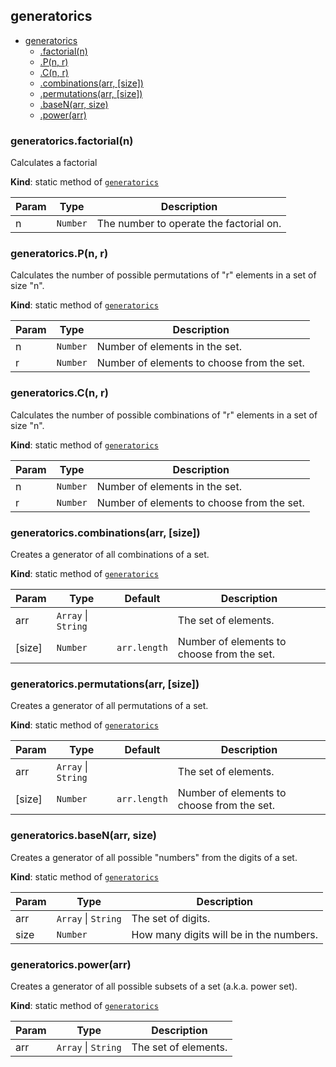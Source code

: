 <a name="module_generatorics"></a>
## generatorics

* [generatorics](#module_generatorics)
    * [.factorial(n)](#module_generatorics.factorial)
    * [.P(n, r)](#module_generatorics.P)
    * [.C(n, r)](#module_generatorics.C)
    * [.combinations(arr, [size])](#module_generatorics.combinations)
    * [.permutations(arr, [size])](#module_generatorics.permutations)
    * [.baseN(arr, size)](#module_generatorics.baseN)
    * [.power(arr)](#module_generatorics.power)

<a name="module_generatorics.factorial"></a>
### generatorics.factorial(n)
Calculates a factorial

**Kind**: static method of <code>[generatorics](#module_generatorics)</code>  

| Param | Type | Description |
| --- | --- | --- |
| n | <code>Number</code> | The number to operate the factorial on. |

<a name="module_generatorics.P"></a>
### generatorics.P(n, r)
Calculates the number of possible permutations of "r" elements in a set of size "n".

**Kind**: static method of <code>[generatorics](#module_generatorics)</code>  

| Param | Type | Description |
| --- | --- | --- |
| n | <code>Number</code> | Number of elements in the set. |
| r | <code>Number</code> | Number of elements to choose from the set. |

<a name="module_generatorics.C"></a>
### generatorics.C(n, r)
Calculates the number of possible combinations of "r" elements in a set of size "n".

**Kind**: static method of <code>[generatorics](#module_generatorics)</code>  

| Param | Type | Description |
| --- | --- | --- |
| n | <code>Number</code> | Number of elements in the set. |
| r | <code>Number</code> | Number of elements to choose from the set. |

<a name="module_generatorics.combinations"></a>
### generatorics.combinations(arr, [size])
Creates a generator of all combinations of a set.

**Kind**: static method of <code>[generatorics](#module_generatorics)</code>  

| Param | Type | Default | Description |
| --- | --- | --- | --- |
| arr | <code>Array</code> &#124; <code>String</code> |  | The set of elements. |
| [size] | <code>Number</code> | <code>arr.length</code> | Number of elements to choose from the set. |

<a name="module_generatorics.permutations"></a>
### generatorics.permutations(arr, [size])
Creates a generator of all permutations of a set.

**Kind**: static method of <code>[generatorics](#module_generatorics)</code>  

| Param | Type | Default | Description |
| --- | --- | --- | --- |
| arr | <code>Array</code> &#124; <code>String</code> |  | The set of elements. |
| [size] | <code>Number</code> | <code>arr.length</code> | Number of elements to choose from the set. |

<a name="module_generatorics.baseN"></a>
### generatorics.baseN(arr, size)
Creates a generator of all possible "numbers" from the digits of a set.

**Kind**: static method of <code>[generatorics](#module_generatorics)</code>  

| Param | Type | Description |
| --- | --- | --- |
| arr | <code>Array</code> &#124; <code>String</code> | The set of digits. |
| size | <code>Number</code> | How many digits will be in the numbers. |

<a name="module_generatorics.power"></a>
### generatorics.power(arr)
Creates a generator of all possible subsets of a set (a.k.a. power set).

**Kind**: static method of <code>[generatorics](#module_generatorics)</code>  

| Param | Type | Description |
| --- | --- | --- |
| arr | <code>Array</code> &#124; <code>String</code> | The set of elements. |

